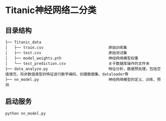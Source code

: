 # Titanic神经网络二分类

## 目录结构

    ├── Titanic_data                              
    │   ├── train.csv                             原始训练集
    │   ├── test.csv                              原始测试集
    │   ├── model_weights.pth                     神经网络模型权重
    │   └── test_prediction.csv                   关于数据库操作的文件夹
    ├── data_analyze.py                           特征分析，数据预处理，包括空值填充，将非数值类型的特征进行数字编码、创建数据集、dataloader等 
    ├── nn_model.py                               神经网络模型的定义、训练、预测

## 启动服务

    python nn_model.py
